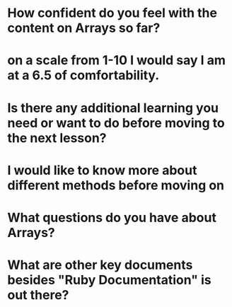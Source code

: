 # How confident do you feel with the content on Arrays so far?
# on a scale from 1-10 I would say I am at a 6.5 of comfortability.

# Is there any additional learning you need or want to do before moving to the next lesson?
# I would like to know more about different methods before moving on 

# What questions do you have about Arrays?
# What are other key documents besides "Ruby Documentation" is out there?
